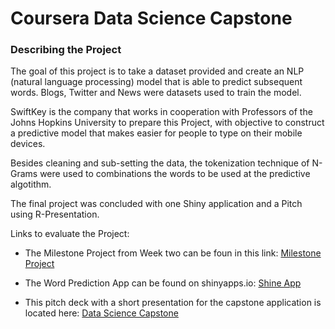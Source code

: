 # Coursera Data Science Capstone

### Describing the Project
The goal of this project is to take a dataset provided and create an NLP (natural language processing) model that is able to predict subsequent words. Blogs, Twitter and News were datasets used to train the model. 

SwiftKey is the company that works in cooperation with Professors of the Johns Hopkins University to prepare this Project, with objective to construct a predictive model that makes easier for people to type on their mobile devices.
 
Besides cleaning and sub-setting the data, the tokenization technique of N-Grams were used to combinations the words to be used at the predictive algotithm. 

The final project was concluded with one Shiny application and a Pitch using R-Presentation.

Links to evaluate the Project:

* The Milestone Project from Week two can be foun in this link:  [Milestone Project](https://github.com/raochetan4/capstoneProject.git)

* The Word Prediction App can be found on shinyapps.io:
[Shine App](https://raochetan4.shinyapps.io/nextWordPredictor/)

* This pitch deck with a short presentation for the capstone application is located here: 
[Data Science Capstone](https://github.com/raochetan4/capstoneProject)

